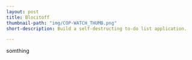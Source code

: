 ```yaml
---
layout: post
title: Blocitoff
thumbnail-path: "img/COP-WATCH_THUMB.png"
short-description: Build a self-destructing to-do list application.

---
```


somthing